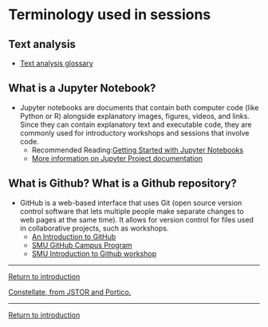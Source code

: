 # Terminology used in sessions
## Text analysis
* [Text analysis glossary](https://constellate.org/docs/key-terms/)

## What is a Jupyter Notebook?
* Jupyter notebooks are documents that contain both computer code (like Python or R) alongside explanatory images, figures, videos, and links. Since they can contain explanatory text and executable code, they are commonly used for introductory workshops and sessions that involve code. 
    * Recommended Reading:[Getting Started with Jupyter Notebooks](https://constellate.org/tutorials/getting-started-with-jupyter)
    * [More information on Jupyter Project documentation](https://docs.jupyter.org/en/latest/)

## What is Github? What is a Github repository? 
* GitHub is a web-based interface that uses Git (open source version control software that lets multiple people make separate changes to web pages at the same time). It allows for version control for files used in collaborative projects, such as workshops. 
    * [An Introduction to GitHub](https://digital.gov/resources/an-introduction-github/)
    * [SMU GitHub Campus Program](https://www.smu.edu/OIT/Services/GitHub)
    * [SMU Introduction to Github workshop](https://libcal.smu.edu/calendar/?t=g&q=github&cid=-1&cal=-1&inc=0)

-----
[Return to introduction](https://github.com/SouthernMethodistUniversity/introTDM)









[Constellate, from JSTOR and Portico.](https://labs.jstor.org/projects/text-mining/)

-----
[Return to introduction](https://github.com/SouthernMethodistUniversity/introTDM)